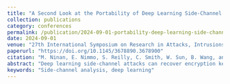 ```yaml
---
title: "A Second Look at the Portability of Deep Learning Side-Channel Attacks over EM Traces"
collection: publications
category: conferences
permalink: /publication/2024-09-01-portability-deep-learning-side-channel-attacks-over-em-traces/
date: 2024-09-01
venue: "27th International Symposium on Research in Attacks, Intrusions and Defenses (RAID '24)"
paperurl: "https://doi.org/10.1145/3678890.3678900"
citation: "M. Ninan, E. Nimmo, S. Reilly, C. Smith, W. Sun, B. Wang, and J. M. Emmert, 'A Second Look at the Portability of Deep Learning Side-Channel Attacks over EM Traces,' Proceedings of the 27th International Symposium on Research in Attacks, Intrusions and Defenses (RAID '24), Padua, Italy, 2024, pp. 630–643. doi: 10.1145/3678890.3678900."
abstract: "Deep learning side-channel attacks can recover encryption keys on a target by analyzing power consumption or electromagnetic (EM) signals. However, they are less portable when there are domain shifts between training and test data. While existing studies have shown that pre-processing and unsupervised domain adaptation can enhance the portability of deep learning side-channel attacks given domain shifts over EM traces, the findings are limited to easy targets (e.g., 8-bit microcontrollers). In this paper, we investigate the portability of deep learning side-channel attacks over EM traces acquired from more challenging targets, including 32-bit microcontrollers and EM traces with random delay. We study domain shifts introduced by the combination of hardware variations, distinct keys, and inconsistent probe locations between two targets. In addition, we perform comparative analyses of multiple existing (and new) pre-processing and unsupervised domain adaptation methods. We conduct a series of comprehensive experiments and derive three main observations. (1) Pre-processing and unsupervised domain adaptation methods can enhance the portability of deep learning side-channel attacks over more challenging targets. (2) The effectiveness of each method, however, varies depending on the target and probe locations in use. In other words, observations of a method on easy targets do not necessarily generalize to challenging targets. (3) None of the methods can constantly outperform others. Moreover, we highlight two types of pitfalls that could lead to over-optimistic attack results in cross-device evaluations. We also contribute a large-scale public dataset (with 3 million EM traces from 9 probe locations over multiple targets) for benchmarking and reproducibility of side-channel attacks tackling domain shifts over EM traces."
keywords: "Side-channel analysis, deep learning"
---
```

